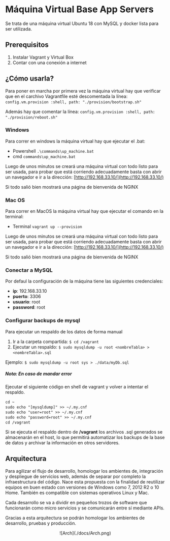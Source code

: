 # Máquina Virtual Base App Servers

Se trata de una máquina virtual Ubuntu 18 con MySQL y docker lista para ser utilizada.

## Prerequisitos
1. 	Instalar Vagrant y Virtual Box
2. 	Contar con una conexión a internet

## ¿Cómo usarla?
Para poner en marcha por primera vez la máquina virtual hay que verificar que en el carchivo Vagrantfile esté descomentada la línea: 
`config.vm.provision :shell, path: "./provision/bootstrap.sh"`

Además hay que comentar la línea:
`config.vm.provision :shell, path: "./provision/reboot.sh"`

### Windows
Para correr en windows la máquina virtual hay que ejecutar el .bat:
+ Powershell
`.\commands\up_machine.bat`
+ cmd
`commands\up_machine.bat`

Luego de unos minutos se creará una máquina virtual con todo listo para ser usada, para probar que está corriendo adecuadamente basta con abrir un navegador e ir a la dirección: [http://192.168.33.10/](http://192.168.33.10/)

Si todo salió bien mostrará una página de bienvenida de NGINX

### Mac OS
Para correr en MacOS la máquina virtual hay que ejecutar el comando en la terminal:
+ Terminal
`vagrant up --provision`


Luego de unos minutos se creará una máquina virtual con todo listo para ser usada, para probar que está corriendo adecuadamente basta con abrir un navegador e ir a la dirección: [http://192.168.33.10/](http://192.168.33.10/)

Si todo salió bien mostrará una página de bienvenida de NGINX

### Conectar a MySQL
Por defaul la configuración de la máquina tiene las siguientes credenciales:
- **ip**: 192.168.33.10
- **puerto**: 3306
- **usuario**: root
- **password**: root


### Configurar backups de mysql

Para ejecutar un respaldo de los datos de forma manual
1. Ir a la carpeta compartida: `$ cd /vagrant`
2. Ejecutar un respaldo:
`$ sudo mysqldump -u root <nombreTabla> > <nombreTabla>.sql`
  
Ejemplo: 
`$ sudo mysqldump -u root sys > ./data/myDb.sql`
    
##### Nota: En caso de mandar error
Ejecutar el siguiente código en shell de vagrant y volver a intentar el respaldo.
```
cd ~
sudo echo "[mysqldump]" >> ~/.my.cnf
sudo echo "user=root" >> ~/.my.cnf
sudo echo "password=root" >> ~/.my.cnf
cd /vagrant

```

Si se ejecuta el respaldo dentro de **/vagrant** los archivos .sql generados se almacenarán en el host, lo que permitirá automatizar los backups de la base de datos y archivar la información en otros servidores.

## Arquitectura
Para agilizar el flujo de desarrollo, homologar los ambientes de, integración y despliegue de servicios web, además de separar por completo la infraestructura del código. Nace esta propuesta con la finalidad de reutilizar equipos en buen estado con versiones de Windows como 7, 2012 R2 o 10 Home. También es compatible con sistemas operativos Linux y Mac.

Cada desarrollo se va a dividir en pequeños trozos de software que funcionarán como micro servicios y se comunicarán entre sí mediante APIs.

Gracias a esta arquitectura se podrán homologar los ambientes de desarrollo, pruebas y producción.

<center>
![Arch](./docs/Arch.png)
</center>